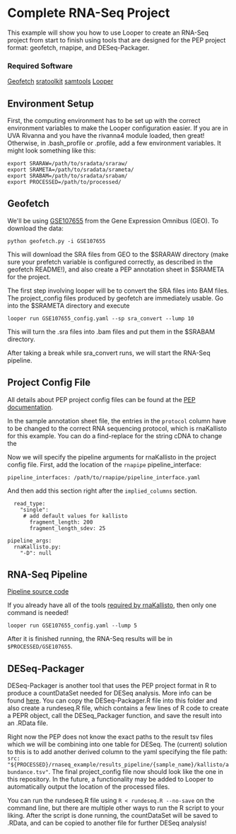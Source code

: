 # Complete RNA-Seq Project

This example will show you how to use Looper to create an RNA-Seq project from start to finish using tools that are designed for the PEP project format: geofetch, rnapipe, and DESeq-Packager.

### Required Software

[Geofetch](https://github.com/pepkit/geofetch)
[sratoolkit](https://www.ncbi.nlm.nih.gov/sra/docs/toolkitsoft/)
[samtools](http://www.htslib.org/download/)
[Looper](https://looper.readthedocs.io/en/latest/hello-world.html)

## Environment Setup

First, the computing environment has to be set up with the correct environment variables to make the Looper configuration easier. If you are in UVA Rivanna and you have the rivanna4 module loaded, then great! Otherwise, in .bash_profile or .profile, add a few environment variables. It might look something like this:

```
export SRARAW=/path/to/sradata/sraraw/
export SRAMETA=/path/to/sradata/srameta/
export SRABAM=/path/to/sradata/srabam/
export PROCESSED=/path/to/processed/
```

## Geofetch

We'll be using [GSE107655](https://www.ncbi.nlm.nih.gov/geo/query/acc.cgi?acc=GSE107655) from the Gene Expression Omnibus (GEO). To download the data:
```
python geofetch.py -i GSE107655
```
This will download the SRA files from GEO to the $SRARAW directory (make sure your prefetch variable is configured correctly, as described in the geofetch README!), and also create a PEP annotation sheet in $SRAMETA for the project.

The first step involving looper will be to convert the SRA files into BAM files. The project_config files produced by geofetch are immediately usable. Go into the $SRAMETA directory and execute
```
looper run GSE107655_config.yaml --sp sra_convert --lump 10
```
This will turn the .sra files into .bam files and put them in the $SRABAM directory.

After taking a break while sra_convert runs, we will start the RNA-Seq pipeline.

## Project Config File

All details about PEP project config files can be found at the [PEP documentation](https://pepkit.github.io/docs/home).

In the sample annotation sheet file, the entries in the `protocol` column have to be changed to the correct RNA sequencing protocol, which is rnaKallisto for this example. You can do a find-replace for the string cDNA to change the 

Now we will specify the pipeline arguments for rnaKallisto in the project config file. First, add the location of the `rnapipe` pipeline_interface:
```
pipeline_interfaces: /path/to/rnapipe/pipeline_interface.yaml
```

And then add this section right after the `implied_columns` section.
```
  read_type:
    "single":
     # add default values for kallisto
       fragment_length: 200
       fragment_length_sdev: 25

pipeline_args:
  rnaKallisto.py:
    "-D": null
```

## RNA-Seq Pipeline

[Pipeline source code](https://github.com/databio/rnapipe)

If you already have all of the tools [required by rnaKallisto](https://github.com/databio/rnapipe/blob/master/src/rnaKallisto.yaml), then only one command is needed!
```
looper run GSE107655_config.yaml --lump 5
```

After it is finished running, the RNA-Seq results will be in `$PROCESSED/GSE107655`.

## DESeq-Packager

DESeq-Packager is another tool that uses the PEP project format in R to produce a countDataSet needed for DESeq analysis. More info can be found [here](https://github.com/databio/DESeq-Packager).
You can copy the DESeq-Packager.R file into this folder and also create a rundeseq.R file, which contains a few lines of R code to create a PEPR object, call the DESeq_Packager function, and save the result into an .RData file.

Right now the PEP does not know the exact paths to the result tsv files which we will be combining into one table for DESeq.
The (current) solution to this is to add another derived column to the yaml specifying the file path: `src: "${PROCESSED}/rnaseq_example/results_pipeline/{sample_name}/kallisto/abundance.tsv"`.
The final project_config file now should look like the one in this repository.
In the future, a functionality may be added to Looper to automatically output the location of the processed files.

You can run the rundeseq.R file using `R < rundeseq.R --no-save` on the command line, but there are multiple other ways to run the R script to your liking.
After the script is done running, the countDataSet will be saved to .RData, and can be copied to another file for further DESeq analysis!
